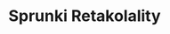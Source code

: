 ---
slug: sprunki-retakolality
title: Sprunki Retakolality
description: "Sprunki Retakolality is an exciting online game. Play for free directly in your browser!"
icon: /images/popular_mods/Sprunki Retakolality.png
url: https://wowtbc.net/sprunkin/sprunki-retakolality/index.html
previewImage: /images/popular_mods/Sprunki Retakolality.png
type: popular mods

# SEO配置
seo:
  title: "Sprunki Retakolality - Play Free Online Game | Fun Browser Games"
  description: "Sprunki Retakolality - Play this fun online game for free in your browser. No download required!"
  ogImage: "/images/popular_mods/Sprunki Retakolality.png"
  keywords: "sprunki-retakolality, online game, browser game, free game, popular mods game, play online"

videoUrls:
  - https://www.youtube.com/embed/example1
  - https://www.youtube.com/embed/example2

whyPlay:
  title: "Why Play Sprunki Retakolality?"
  items:
    - "Immersive Gameplay: Sprunki Retakolality offers an engaging and immersive gaming experience that will keep you entertained for hours"
    - "Challenging Levels: Test your skills with increasingly difficult challenges and obstacles"
    - "Beautiful Graphics: Enjoy stunning visuals and smooth animations that bring the game world to life"
    - "Regular Updates: New content and features are added regularly to keep the game fresh and exciting"
    - "Free to Play: Experience all the fun without spending a penny"
    - "Community Features: Connect with other players, share strategies, and compete for high scores"
    - "Cross-Platform: Play on any device with a web browser, no downloads required"

features:
  title: "Key Features of Sprunki Retakolality"
  image: "/images/popular_mods/Sprunki Retakolality.png"
  items:
    - "Intuitive Controls: Easy to learn controls make Sprunki Retakolality accessible for players of all skill levels"
    - "Multiple Game Modes: Enjoy various gameplay options that provide different challenges and experiences"
    - "Character Customization: Personalize your gaming experience with unique characters and items"
    - "Achievement System: Complete special tasks to earn rewards and recognition"
    - "Leaderboards: Compete with players worldwide and see who can achieve the highest scores"

characteristics:
  title: "Game Characteristics"
  image: "/images/popular_mods/Sprunki Retakolality.png"
  items:
    - "Genre: Popular mods game with elements of strategy and skill"
    - "Difficulty: Suitable for both casual gamers and those seeking a challenge"
    - "Play Time: Quick sessions or extended gameplay, depending on your preference"
    - "Art Style: Vibrant and engaging visuals that enhance the gaming experience"
    - "Sound Design: Immersive audio that complements the gameplay perfectly"

info: "Sprunki Retakolality is an exciting online game that offers players a unique and engaging gaming experience. With its intuitive controls, stunning visuals, and challenging gameplay, Sprunki Retakolality provides hours of entertainment for players of all ages and skill levels. Whether you're looking for a quick gaming session during a break or an extended play session, Sprunki Retakolality delivers an immersive experience that will keep you coming back for more. The game features multiple levels of increasing difficulty, ensuring that players are constantly challenged as they progress. With regular updates adding new content and features, Sprunki Retakolality remains fresh and exciting, providing endless entertainment options for its growing community of players."

howToPlayIntro: "Welcome to Sprunki Retakolality! This guide will walk you through the basics and help you master the game. Whether you're a beginner or looking to improve your skills, these tips and instructions will enhance your gaming experience."

howToPlaySteps:
  - title: "Getting Started"
    description: "Begin your Sprunki Retakolality adventure by familiarizing yourself with the controls. Use your keyboard or mouse to navigate through the game interface. The tutorial will guide you through the basic mechanics and help you understand the objectives."
  - title: "Understanding the Objectives"
    description: "In Sprunki Retakolality, your main goal is to progress through levels by completing specific objectives. Each level presents unique challenges that require different strategies and approaches."
  - title: "Mastering the Controls"
    description: "Practice using the controls to improve your precision and reaction time. Sprunki Retakolality requires quick reflexes and strategic thinking to overcome obstacles and defeat opponents."
  - title: "Utilizing Power-ups"
    description: "Collect power-ups throughout the game to enhance your abilities and overcome difficult challenges. Each power-up offers unique advantages that can be crucial for success."
  - title: "Developing Strategies"
    description: "As you progress in Sprunki Retakolality, develop effective strategies for different scenarios. Analyze patterns, anticipate challenges, and adapt your approach to maximize your performance."

faq:
  title: "Frequently Asked Questions about Sprunki Retakolality"
  items:
    - question: "Is Sprunki Retakolality free to play?"
      answer: "Yes, Sprunki Retakolality is completely free to play directly in your web browser. No downloads or purchases are required to enjoy the full game experience."
    - question: "Can I play Sprunki Retakolality on mobile devices?"
      answer: "Yes, Sprunki Retakolality is optimized for both desktop and mobile play. You can enjoy the game on any device with a web browser and internet connection."
    - question: "Are there any in-game purchases?"
      answer: "While Sprunki Retakolality is free to play, there may be optional in-game purchases available for cosmetic items or additional features that don't affect core gameplay."
    - question: "How often is Sprunki Retakolality updated?"
      answer: "The developers regularly update Sprunki Retakolality with new content, features, and improvements based on player feedback and game performance."
    - question: "Can I play Sprunki Retakolality offline?"
      answer: "Currently, Sprunki Retakolality requires an internet connection to play as it's a browser-based online game."
    - question: "Is Sprunki Retakolality suitable for children?"
      answer: "Yes, Sprunki Retakolality is designed to be family-friendly and suitable for players of all ages."
    - question: "How do I report bugs or issues?"
      answer: "If you encounter any problems while playing Sprunki Retakolality, you can report them through the game's support page or contact the developers directly through their website."
    - question: "Still Have Questions?"
      answer: "If you have additional questions about Sprunki Retakolality that aren't covered in this FAQ, please visit our support center or contact our customer service team for assistance."
---